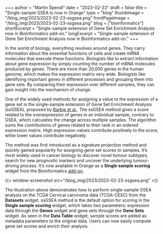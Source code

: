 +++
author = "Martin Špendl"
date = "2023-02-23"
draft = false
title = "Single-sample GSEA is now in Orange"
type = "blog"
thumbImage = "/blog_img/2023/2023-02-23-ssgsea.png"
frontPageImage = "/blog_img/2023/2023-02-23-ssgsea.png"
blog = ["bioinformatics"]
shortExcerpt = "Single-sample extension of Gene Set Enrichment Analysis now in Bioinformatics add-on."
longExcerpt = "Single-sample extension of Gene Set Enrichment Analysis now in Bioinformatics add-on."
+++

In the world of biology, everything revolves around genes. They carry information about the essential functions of cells and create mRNA molecules that execute these functions. Biologists like to extract information about gene expression by simply counting the number of mRNA molecules produced by genes. There are more than 20,000 genes in the human genome, which makes the expression matrix very wide. Biologists like identifying important genes in different processes and grouping them into gene sets. By comparing their expression over different samples, they can gain insight into the mechanism of change.

One of the widely used methods for assigning a value to the expression of a gene set is the single-sample extension of Gene Set Enrichment Analysis (ssGSEA), proposed by [Barbie et al.](https://www.nature.com/articles/nature08460). The ssGSEA method gives a score related to the overexpression of genes in an individual sample, contrary to GSEA, which calculates the change across multiple samples. The algorithm sums the contributions of genes related to their rank in an ordered expression matrix. High expression values contribute positively to the score, while lower values contribute negatively.

The method was first introduced as a signature projection method and quickly gained popularity for assigning gene set scores to samples. It’s most widely used in cancer biology to discover novel tumour subtypes, search for new prognostic markers and uncover the underlying tumour-driving process. It’s now available in Orange as a **Single sample scoring** widget from the Bioinformatics [add-on](https://github.com/biolab/orange3-bioinformatics).

{{< window-screenshot src="/blog_img/2023/2023-02-23-ssgsea.png" >}}

The illustration above demonstrates how to perform single-sample GSEA analysis on the TCGA Cervical carcinoma data (TCGA-CESC) from the **Datasets** widget. ssGSEA method is the default option for scoring in the **Single sample scoring** widget, which takes two parameters: expression data through the **Genes** widget and gene sets through the **Gene Sets** widget. As seen in the **Data Table** widget, sample scores are added as metadata parameters to the original data. Users can now easily compute gene set scores and enrich their analysis.
